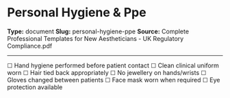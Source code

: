 # Personal Hygiene & Ppe

**Type:** document
**Slug:** personal-hygiene-ppe
**Source:** Complete Professional Templates for New Aestheticians - UK Regulatory Compliance.pdf

---

☐ Hand hygiene performed before patient contact
☐ Clean clinical uniform worn
☐ Hair tied back appropriately
☐ No jewellery on hands/wrists
☐ Gloves changed between patients
☐ Face mask worn when required
☐ Eye protection available